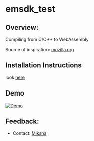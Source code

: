 # emsdk_test
## Overview:

Compiling from C/C++ to WebAssembly

Source of inspiration: [mozilla.org](https://developer.mozilla.org/en-US/docs/WebAssembly/C_to_wasm)

## Installation Instructions

look [here](https://github.com/juj/emsdk)

## Demo
[![Demo](https://image.ibb.co/h2Kh4Q/image.png)](https://cdn.rawgit.com/nn1k1kvn/emsdk_test/61bc347a/hello2.html)

## Feedback:
- Contact: [Miksha](https://fb.com/miksha.happy)
